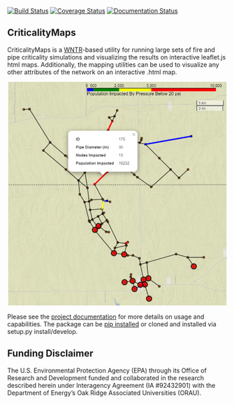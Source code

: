 [![Build Status](https://travis-ci.com/pshassett/CriticalityMaps.svg?branch=master)](https://travis-ci.com/pshassett/CriticalityMaps) [![Coverage Status](https://coveralls.io/repos/github/pshassett/CriticalityMaps/badge.svg?branch=master)](https://coveralls.io/github/pshassett/CriticalityMaps?branch=master) [![Documentation Status](https://readthedocs.org/projects/criticalitymaps/badge/?version=latest)](https://criticalitymaps.readthedocs.io/en/latest/?badge=latest) 

CriticalityMaps
---------------
CriticalityMaps is a [WNTR](https://github.com/USEPA/WNTR)-based utility for running large sets of 
fire and pipe criticality simulations and visualizing the results on interactive leaflet.js html 
maps. Additionally, the mapping utilities can be used to visualize any other attributes of the 
network on an interactive .html map. 

<p align="center">
<img src="docs/_static/pipe_criticality.PNG" alt="pipe criticality map" width="500"/>
</p>

Please see the [project documentation](https://criticalitymaps.readthedocs.io/en/latest/) for more details
on usage and capabilities.
The package can be [pip installed](https://pypi.org/project/criticalityMaps/) or cloned and installed via setup.py install/develop.

Funding Disclaimer
------------------
The U.S. Environmental Protection Agency (EPA) through its Office of Research and Development funded and collaborated in the research described herein under Interagency Agreement (IA #92432901) with the Department of Energy’s Oak Ridge Associated Universities (ORAU).
